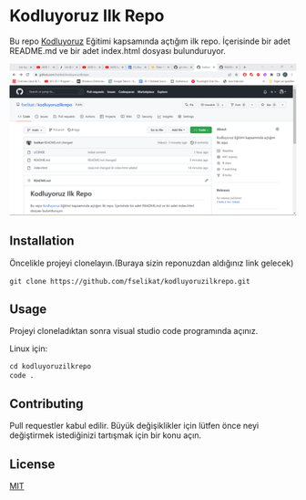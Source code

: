 # **Kodluyoruz Ilk Repo**
Bu repo [Kodluyoruz](https://www.kodluyoruz.org/) Eğitimi kapsamında açtığım ilk repo. İçerisinde bir adet README.md ve bir adet index.html dosyası bulunduruyor.

![proje](proje.png)

##  **Installation**
Öncelikle projeyi clonelayın.(Buraya sizin reponuzdan aldığınız link gelecek)

`git clone https://github.com/fselikat/kodluyoruzilkrepo.git`

## **Usage**
Projeyi cloneladıktan sonra visual studio code programında açınız.

Linux için:

```console
cd kodluyoruzilkrepo 
code . 
```


## **Contributing**
Pull requestler kabul edilir. Büyük değişiklikler için lütfen önce neyi değiştirmek istediğinizi tartışmak için bir konu açın.

## License
[MIT](https://choosealicense.com/licenses/mit/)

